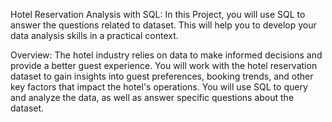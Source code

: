 Hotel Reservation Analysis with SQL:
In this Project, you will use SQL to answer the questions related to dataset. This will help you to develop your data analysis skills in a practical context. 

Overview:
The hotel industry relies on data to make informed decisions and provide a better guest experience. You will work with the hotel reservation dataset to gain insights into guest preferences, booking trends, and other key factors that impact the hotel's operations. You will use SQL to query and analyze the data, as well as answer specific questions about the dataset.
